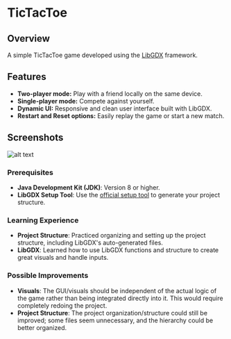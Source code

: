 # TicTacToe

## Overview
A simple TicTacToe game developed using the [LibGDX](https://libgdx.badlogicgames.com/) framework.

## Features
- **Two-player mode:** Play with a friend locally on the same device.
- **Single-player mode:** Compete against yourself.
- **Dynamic UI:** Responsive and clean user interface built with LibGDX.
- **Restart and Reset options:** Easily replay the game or start a new match.

## Screenshots
![alt text](https://github.com/jhauptma12357/images/blob/main/image1.png)
### Prerequisites
- **Java Development Kit (JDK)**: Version 8 or higher.
- **LibGDX Setup Tool**: Use the [official setup tool](https://libgdx.com/dev/setup/) to generate your project structure.

### Learning Experience
- **Project Structure**: Practiced organizing and setting up the project structure, including LibGDX's auto-generated files.
- **LibGDX**: Learned how to use LibGDX functions and structure to create great visuals and handle inputs.

### Possible Improvements
- **Visuals**: The GUI/visuals should be independent of the actual logic of the game rather than being integrated directly into it. This would require completely redoing the project.
- **Project Structure**: The project organization/structure could still be improved; some files seem unnecessary, and the hierarchy could be better organized.
